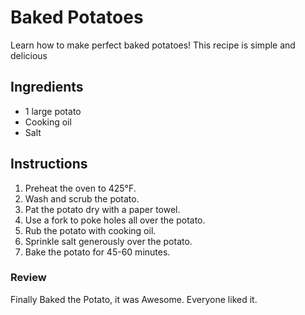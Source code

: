 # Baked Potatoes

Learn how to make perfect baked potatoes! This recipe is simple and delicious
## Ingredients

- 1 large potato
- Cooking oil
- Salt

## Instructions

1. Preheat the oven to 425°F.
2. Wash and scrub the potato.
3. Pat the potato dry with a paper towel.
4. Use a fork to poke holes all over the potato.
5. Rub the potato with cooking oil.
6. Sprinkle salt generously over the potato.
7. Bake the potato for 45-60 minutes.

### Review
  Finally Baked the Potato, it was Awesome. Everyone liked it.